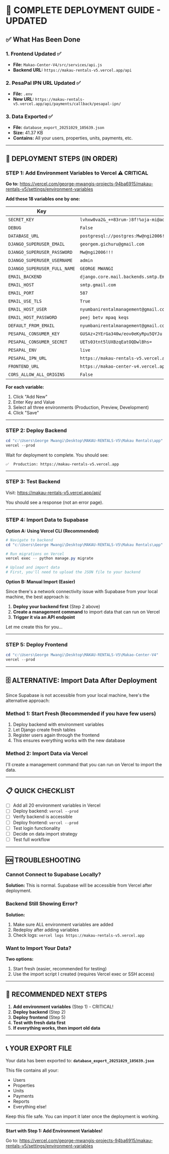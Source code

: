 # 🎯 COMPLETE DEPLOYMENT GUIDE - UPDATED

## ✅ What Has Been Done

### 1. Frontend Updated ✅
- **File:** `Makao-Center-V4/src/services/api.js`
- **Backend URL:** `https://makau-rentals-v5.vercel.app/api`

### 2. PesaPal IPN URL Updated ✅
- **File:** `.env`
- **New URL:** `https://makau-rentals-v5.vercel.app/api/payments/callback/pesapal-ipn/`

### 3. Data Exported ✅
- **File:** `database_export_20251029_105639.json`
- **Size:** 41.37 KB
- **Contains:** All your users, properties, units, payments, etc.

---

## 🚀 DEPLOYMENT STEPS (IN ORDER)

### STEP 1: Add Environment Variables to Vercel ⚠️ CRITICAL

**Go to:** https://vercel.com/george-mwangis-projects-94ba6915/makau-rentals-v5/settings/environment-variables

**Add these 18 variables one by one:**

| Key | Value | Environments |
|-----|-------|--------------|
| `SECRET_KEY` | `lvhxw0va2&_+=83rum-)8f!%oja-mi@aq^vh-($v#7e+2olsl(` | All |
| `DEBUG` | `False` | All |
| `DATABASE_URL` | `postgresql://postgres:Mw@ngi2006!00!00@db.ysuswkrlarjpzrqyoxdh.supabase.co:5432/postgres` | All |
| `DJANGO_SUPERUSER_EMAIL` | `georgem.gichuru@gmail.com` | All |
| `DJANGO_SUPERUSER_PASSWORD` | `Mw@ngi2006!!!` | All |
| `DJANGO_SUPERUSER_USERNAME` | `admin` | All |
| `DJANGO_SUPERUSER_FULL_NAME` | `GEORGE MWANGI` | All |
| `EMAIL_BACKEND` | `django.core.mail.backends.smtp.EmailBackend` | All |
| `EMAIL_HOST` | `smtp.gmail.com` | All |
| `EMAIL_PORT` | `587` | All |
| `EMAIL_USE_TLS` | `True` | All |
| `EMAIL_HOST_USER` | `nyumbanirentalmanagement@gmail.com` | All |
| `EMAIL_HOST_PASSWORD` | `peej betv mpaq keqs` | All |
| `DEFAULT_FROM_EMAIL` | `nyumbanirentalmanagement@gmail.com` | All |
| `PESAPAL_CONSUMER_KEY` | `GUSAz+2YErGa340w/eov0eKyRpu5QYJu` | All |
| `PESAPAL_CONSUMER_SECRET` | `UETs03tnt5lUXBzqEatOQDwlBhs=` | All |
| `PESAPAL_ENV` | `live` | All |
| `PESAPAL_IPN_URL` | `https://makau-rentals-v5.vercel.app/api/payments/callback/pesapal-ipn/` | All |
| `FRONTEND_URL` | `https://makao-center-v4.vercel.app` | All |
| `CORS_ALLOW_ALL_ORIGINS` | `False` | All |

**For each variable:**
1. Click "Add New"
2. Enter Key and Value
3. Select all three environments (Production, Preview, Development)
4. Click "Save"

---

### STEP 2: Deploy Backend

```powershell
cd "c:\Users\George Mwangi\Desktop\MAKAU-RENTALS-V5\Makau Rentals\app"
vercel --prod
```

Wait for deployment to complete. You should see:
```
✅  Production: https://makau-rentals-v5.vercel.app
```

---

### STEP 3: Test Backend

Visit: https://makau-rentals-v5.vercel.app/api/

You should see a response (not an error page).

---

### STEP 4: Import Data to Supabase

**Option A: Using Vercel CLI (Recommended)**

```powershell
# Navigate to backend
cd "c:\Users\George Mwangi\Desktop\MAKAU-RENTALS-V5\Makau Rentals\app"

# Run migrations on Vercel
vercel exec -- python manage.py migrate

# Upload and import data
# First, you'll need to upload the JSON file to your backend
```

**Option B: Manual Import (Easier)**

Since there's a network connectivity issue with Supabase from your local machine, the best approach is:

1. **Deploy your backend first** (Step 2 above)
2. **Create a management command** to import data that can run on Vercel
3. **Trigger it via an API endpoint**

Let me create this for you...

---

### STEP 5: Deploy Frontend

```powershell
cd "c:\Users\George Mwangi\Desktop\MAKAU-RENTALS-V5\Makao-Center-V4"
vercel --prod
```

---

## 🗄️ ALTERNATIVE: Import Data After Deployment

Since Supabase is not accessible from your local machine, here's the alternative approach:

### Method 1: Start Fresh (Recommended if you have few users)

1. Deploy backend with environment variables
2. Let Django create fresh tables
3. Register users again through the frontend
4. This ensures everything works with the new database

### Method 2: Import Data via Vercel

I'll create a management command that you can run on Vercel to import the data.

---

## 📋 QUICK CHECKLIST

- [ ] Add all 20 environment variables in Vercel
- [ ] Deploy backend: `vercel --prod`
- [ ] Verify backend is accessible
- [ ] Deploy frontend: `vercel --prod`  
- [ ] Test login functionality
- [ ] Decide on data import strategy
- [ ] Test full workflow

---

## 🆘 TROUBLESHOOTING

### Cannot Connect to Supabase Locally?
**Solution:** This is normal. Supabase will be accessible from Vercel after deployment.

### Backend Still Showing Error?
**Solution:**
1. Make sure ALL environment variables are added
2. Redeploy after adding variables
3. Check logs: `vercel logs https://makau-rentals-v5.vercel.app`

### Want to Import Your Data?
**Two options:**
1. Start fresh (easier, recommended for testing)
2. Use the import script I created (requires Vercel exec or SSH access)

---

## 🎉 RECOMMENDED NEXT STEPS

1. **Add environment variables** (Step 1) - CRITICAL!
2. **Deploy backend** (Step 2)
3. **Deploy frontend** (Step 5)
4. **Test with fresh data first**
5. **If everything works, then import old data**

---

## 📞 YOUR EXPORT FILE

Your data has been exported to:
**`database_export_20251029_105639.json`**

This file contains all your:
- Users
- Properties  
- Units
- Payments
- Reports
- Everything else!

Keep this file safe. You can import it later once the deployment is working.

---

**Start with Step 1: Add Environment Variables!**

Go to: https://vercel.com/george-mwangis-projects-94ba6915/makau-rentals-v5/settings/environment-variables
